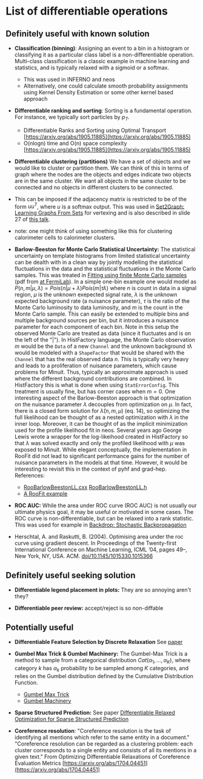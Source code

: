 # List of differentiable operations


## Definitely useful with known solution

* **Classification (binning)**:
Assigning an event to a bin in a histogram or classifying it as a particular class label is a non-differentiable operation. Multi-class classification is a classic example in machine learning and statistics, and is typically relaxed with a sigmoid or a softmax. 
  * This was used in INFERNO and neos
  * Alternatively, one could calculate smooth probability assignments using Kernel Density Estimation or some other kernel based approach

* **Differentiable ranking and sorting**: 
Sorting is a fundamental operation. For instance, we typically sort particles by $p_T$.

  * Differentiable Ranks and Sorting using Optimal Transport [https://arxiv.org/abs/1905.11885](https://arxiv.org/abs/1905.11885)
  *  O(nlogn) time and O(n) space complexity [https://arxiv.org/abs/1905.11885](https://arxiv.org/abs/1905.11885)


* **Differentiable clustering (partitions)**
We have a set of objects and we would like to cluster or partition them. We can think of this in terms of graph where the nodes are the objects and edges indicate two objects are in the same cluster. We want all objects in the same cluster to be connected and no objects in different clusters to be connected. 
 * This can be imposed if the adjacency matrix is restricted to be of the form $u u^T$, where $u$ is a softmax output. This was used in [Set2Graph: Learning Graphs From Sets](https://arxiv.org/abs/2002.08772) for vertexing and is also described in slide 27 of [this talk](https://indico.cern.ch/event/809820/contributions/3632659/attachments/1971659/3280030/GNN_NYU_3_Jan_2020.pdf).
  * note: one might think of using something like this for clustering calorimeter cells to calorimeter clusters. 

* **Barlow-Beeston for Monte Carlo Statistical Uncertainty:**
The statistical uncertainty on template histograms from limited statistical uncertainty can be dealth with in a clean way by jointly modelling the statistical fluctuations in the data and the statistical fluctuations in the Monte Carlo samples. This was treated in [Fitting using finite Monte Carlo samples](https://doi.org/10.1016/0010-4655(93)90005-W) (pdf from [at FermiLab](https://lss.fnal.gov/archive/other/man-hep-93-1.pdf)). In a simple one-bin example one would model as $P(n,m|\mu,\lambda) = Pois(n|\mu+\lambda)Pois(m|\tau\lambda)$ where $n$ is count in data in a signal region, $\mu$ is the unknown exepected signal rate, $\lambda$ is the unknown expected background rate (a nuisance parameter), $\tau$ is the ratio of the Monte Carlo luminosity to data luminosity, and $m$ is the count in the Monte Carlo sample. This can easily be extended to multiple bins and multiple background sources per bin, but it introduces a nuisance parameter for each component of each bin. Note in this setup the observed Monte Carlo are treated as data (since it fluctuates and is on the left of the "|"). In HistFactory language, the Monte Carlo observation $m$ would be the `Data` of a new `Channel` and the unknown background $\tau\lambda$ would be modeled with a `ShapeFactor` that would be shared with the `Channel` that has the real observed data $n$. This is typically very heavy and leads to a proliferation of nuisance parameters, which cause problems for Minuit. Thus, typically an approximate approach is used where the different background contributions are combined. In HistFactory this is what is done when using `StatErrorConfig`. This treatment is usually fine, but has corner cases when $m=0$. One interesting aspect of the Barlow-Beeston approach is that optimization on the nuisance parameter $\lambda$ decouples from optimization on $\mu$. In fact, there is a closed form solution for $\hat{\lambda}(n,m,\mu)$ (eq. 14), so optimizing the full likelihood can be thought of as a nested optimization with $\lambda$ in the inner loop. Moreover, it can be thought of as the implicit minimization used for the profile likelihood fit in neos. Several years ago George Lewis wrote a wrapper for the log-likeihood created in HistFactory so that $\lambda$ was solved exactly and only the profiled likelihood with $\mu$ was exposed to Minuit. While elegant conceptually, the implementation in RooFit did not lead to significant performance gains for the number of nuisance parameters in the models at that time. However, it would be interesting to revisit this in the context of pyhf and grad-hep. References:

  * [RooBarlowBeestonLL.cxx](https://root.cern/doc/master/RooBarlowBeestonLL_8cxx_source.html) [RooBarlowBeestonLL.h](https://root.cern/doc/master/RooBarlowBeestonLL_8h_source.html)
  * [A RooFit example](https://root.cern/doc/master/rf709__BarlowBeeston_8C.html)

* **ROC AUC:**
While the area under ROC curve (ROC AUC) is not usually our ultimate physics goal, it may be useful or motivated in some cases. The ROC curve is non-differentiable, but can be relaxed into a rank statistic. This was used for example in [Backdrop: Stochastic Backpropagation](https://arxiv.org/abs/1806.01337)
 * Herschtal, A. and Raskutti, B. (2004). Optimising area under the roc curve using gradient descent. In Proceedings of the Twenty-first International Conference on Machine Learning, ICML ’04, pages 49–, New York, NY, USA. ACM. [doi/10.1145/1015330.1015366](https://dl.acm.org/doi/10.1145/1015330.1015366)

## Definitely useful seeking solution

* **Differentiable legend placement in plots:**
They are so annoying aren't they?

* **Differentiable peer review:**
accept/reject is so non-diffable

## Potentially useful

* **Differentiable Feature Selection by Discrete Relaxation** 
 See [paper](https://www.microsoft.com/en-us/research/publication/differentiable-feature-selection-by-discrete-relaxation/)

* **Gumbel Max Trick & Gumbel Machinery:**
The Gumbel-Max Trick is a method to sample from a categorical distribution $Cat(\alpha_1, \dots, \alpha_K)$, where category $k$ has $\alpha_k$
probability to be sampled among $K$ categories, and relies on the Gumbel distribution defined by the Cumulative Distribution Function.

  * [Gumbel Max Trick](https://laurent-dinh.github.io/2016/11/22/gumbel-max.html)
  * [Gumbel Machinery](https://cmaddis.github.io/gumbel-machinery)

 * **Sparse Structured Prediction:** 
  See paper [Differentiable Relaxed Optimization for Sparse Structured Prediction](https://arxiv.org/abs/2001.04437)

*  **Coreference resolution**:
"Coreference resolution is the task of identifying all mentions which refer to the same entity in a document." "Coreference resolution can be regarded as a clustering problem: each cluster corresponds to a single entity and consists of all its mentions in a given text." From Optimizing Differentiable Relaxations of Coreference Evaluation Metrics [https://arxiv.org/abs/1704.04451](https://arxiv.org/abs/1704.04451) 


